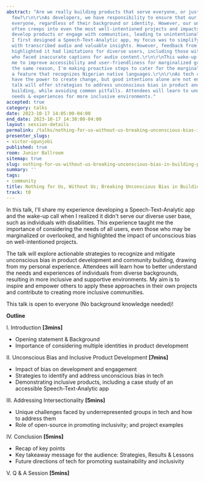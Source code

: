 ```yaml
---
abstract: "Are we really building products that serve everyone, or just a selected
  few?\r\n\r\nAs developers, we have responsibility to ensure that our products serve
  everyone, regardless of their background or identity. However, our unconscious bias
  often creeps into even the most well-intentioned projects and impacts the way we
  develop products or engage with communities, leading to unintentional exclusions.\r\n\r\nWhen
  I first designed a Speech-Text-Analytic app, my focus was to simplify business communication
  with transcribed audio and valuable insights. However, feedback from the community
  highlighted it had limitations for diverse users, including those with disabilities
  who faced inaccurate captions for audio content.\r\n\r\nThis wake-up call prompted
  me to improve accessibility and user-friendliness for marginalized groups. And for
  the same reason, I'm making proactive steps to cater for the marginalized by integrating
  a feature that recognizes Nigerian native languages.\r\n\r\nAs tech creators, we
  have the power to create change, but good intentions alone are not enough. This
  talk will offer strategies to address unconscious bias in product and community
  building, while avoiding common pitfalls. Attendees will learn to understand diverse
  needs & experiences for more inclusive environments."
accepted: true
category: talks
date: 2023-10-17 14:05:00-04:00
end_date: 2023-10-17 14:30:00-04:00
layout: session-details
permalink: /talks/nothing-for-us-without-us-breaking-unconscious-bias-in-building-products/
presenter_slugs:
- victor-ogunjobi
published: true
room: Junior Ballroom
sitemap: true
slug: nothing-for-us-without-us-breaking-unconscious-bias-in-building-products
summary: ''
tags:
- community
title: Nothing for Us, Without Us; Breaking Unconscious Bias in Building Products
track: t0
---
```


In this talk, I'll share my experience developing a Speech-Text-Analytic app and the wake-up call when I realized it didn't serve our diverse user base, such as individuals with disabilities. This experience taught me the importance of considering the needs of all users, even those who may be marginalized or overlooked, and highlighted the impact of unconscious bias on well-intentioned projects.

The talk will explore actionable strategies to recognize and mitigate unconscious bias in product development and community building, drawing from my personal experience. Attendees will learn how to better understand the needs and experiences of individuals from diverse backgrounds, resulting in more inclusive and supportive environments. My aim is to inspire and empower others to apply these approaches in their own projects and contribute to creating more inclusive communities.

This talk is open to everyone (No background knowledge needed)!

**Outline**

I. Introduction **[3mins]**
- Opening statement & Background
- Importance of considering multiple identities in product development

II. Unconscious Bias and Inclusive Product Development **[7mins]**
- Impact of bias on development and engagement
- Strategies to identify and address unconscious bias in tech
- Demonstrating inclusive products, including a case study of an accessible Speech-Text-Analytic app

III. Addressing Intersectionality **[5mins]**
- Unique challenges faced by underrepresented groups in tech and how to address them
- Role of open-source in promoting inclusivity; and project examples

IV. Conclusion **[5mins]** 
- Recap of key points
- Key takeaway message for the audience: Strategies, Results & Lessons
- Future directions of tech for promoting sustainability and inclusivity

V. Q & A Session **[5mins]**